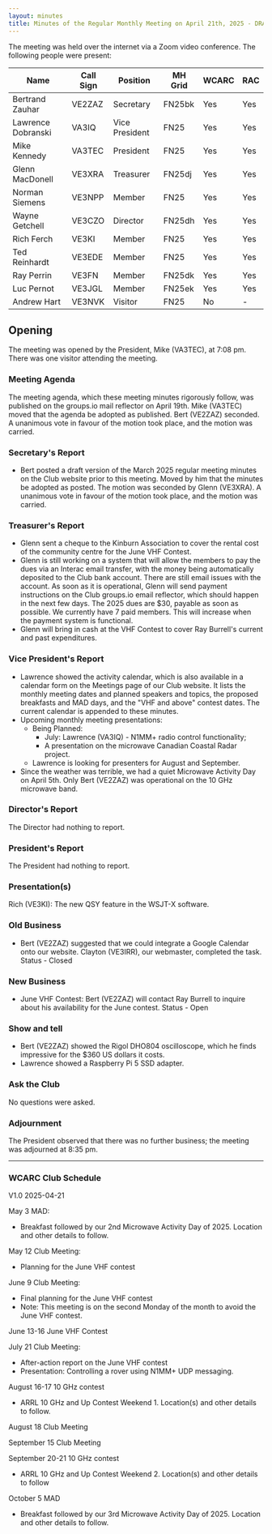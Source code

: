```yaml
---
layout: minutes
title: Minutes of the Regular Monthly Meeting on April 21th, 2025 - DRAFT
---
```

The meeting was held over the internet via a Zoom video conference.
The following people were present:

| Name                | Call Sign | Position       | MH Grid | WCARC | RAC |
| ------------------- | --------- | -------------- | ------- | ----- | --- |
| Bertrand Zauhar     | VE2ZAZ    | Secretary      | FN25bk  | Yes   | Yes |
| Lawrence Dobranski  | VA3IQ     | Vice President | FN25    | Yes   | Yes |
| Mike Kennedy        | VA3TEC    | President      | FN25    | Yes   | Yes |
| Glenn MacDonell     | VE3XRA    | Treasurer      | FN25dj  | Yes   | Yes |
| Norman Siemens      | VE3NPP    | Member         | FN25    | Yes   | Yes |
| Wayne Getchell      | VE3CZO    | Director       | FN25dh  | Yes   | Yes |
| Rich Ferch          | VE3KI     | Member         | FN25    | Yes   | Yes |
| Ted Reinhardt       | VE3EDE    | Member         | FN25    | Yes   | Yes |
| Ray Perrin          | VE3FN     | Member         | FN25dk  | Yes   | Yes |
| Luc Pernot          | VE3JGL    | Member         | FN25ek  | Yes   | Yes |
| Andrew Hart         | VE3NVK    | Visitor        | FN25    | No    |  -  |

## Opening

The meeting was opened by the President, Mike (VA3TEC), at 7:08 pm. There was one visitor attending the meeting.

### Meeting Agenda

The meeting agenda, which these meeting minutes rigorously follow, was published on the groups.io mail reflector on April 19th. Mike (VA3TEC) moved that the agenda be adopted as published. Bert (VE2ZAZ) seconded. A unanimous vote in favour of the motion took place, and the motion was carried.

### Secretary's Report

- Bert posted a draft version of the March 2025 regular meeting minutes on the Club website prior to this meeting. Moved by him that the minutes be adopted as posted. The motion was seconded by Glenn (VE3XRA). A unanimous vote in favour of the motion took place, and the motion was carried.

### Treasurer's Report

- Glenn sent a cheque to the Kinburn Association to cover the rental cost of the community centre for the June VHF Contest.
- Glenn is still working on a system that will allow the members to pay the dues via an Interac email transfer, with the money being automatically deposited to the Club bank account. There are still email issues with the account. As soon as it is operational, Glenn will send payment instructions on the Club groups.io email reflector, which should happen in the next few days. The 2025 dues are $30, payable as soon as possible. We currently have 7 paid members. This will increase when the payment system is functional.
- Glenn will bring in cash at the VHF Contest to cover Ray Burrell's current and past expenditures.

### Vice President's Report

- Lawrence showed the activity calendar, which is also available in a calendar form on the Meetings page of our Club website. It lists the monthly meeting dates and planned speakers and topics, the proposed breakfasts and MAD days, and the "VHF and above" contest dates. The current calendar is appended to these minutes.
- Upcoming monthly meeting presentations:
   - Being Planned:
      - July: Lawrence (VA3IQ) - N1MM+ radio control functionality;
      - A presentation on the microwave Canadian Coastal Radar project.
   - Lawrence is looking for presenters for August and September.
- Since the weather was terrible, we had a quiet Microwave Activity Day on April 5th. Only Bert (VE2ZAZ) was operational on the 10 GHz microwave band.

### Director's Report

The Director had nothing to report.

### President's Report

The President had nothing to report.

### Presentation(s)

Rich (VE3KI): The new QSY feature in the WSJT-X software.

### Old Business

- Bert (VE2ZAZ) suggested that we could integrate a Google Calendar onto our website. Clayton (VE3IRR), our webmaster, completed the task. Status - Closed

### New Business

- June VHF Contest: Bert (VE2ZAZ) will contact Ray Burrell to inquire about his availability for the June contest. Status - Open

### Show and tell

- Bert (VE2ZAZ) showed the Rigol DHO804 oscilloscope, which he finds impressive for the $360 US dollars it costs.
- Lawrence showed a Raspberry Pi 5 SSD adapter.

### Ask the Club

No questions were asked.

### Adjournment

The President observed that there was no further business; the meeting was adjourned at 8:35 pm.

---

### WCARC Club Schedule

V1.0 2025-04-21

May 3
MAD:

- Breakfast followed by our 2nd Microwave Activity Day of 2025. Location and other details to follow.

May 12
Club Meeting:

- Planning for the June VHF contest

June 9
Club Meeting:

- Final planning for the June VHF contest
- Note: This meeting is on the second Monday of the month to avoid the June VHF contest.

June 13-16
June VHF Contest

July 21
Club Meeting:

- After-action report on the June VHF contest
- Presentation: Controlling a rover using N1MM+ UDP messaging.

August 16-17
10 GHz contest

- ARRL 10 GHz and Up Contest Weekend 1. Location(s) and other details to follow.

August 18
Club Meeting

September 15
Club Meeting

September 20-21
10 GHz contest

- ARRL 10 GHz and Up Contest Weekend 2. Location(s) and other details to follow

October 5
MAD

- Breakfast followed by our 3rd Microwave Activity Day of 2025. Location and other details to follow.
